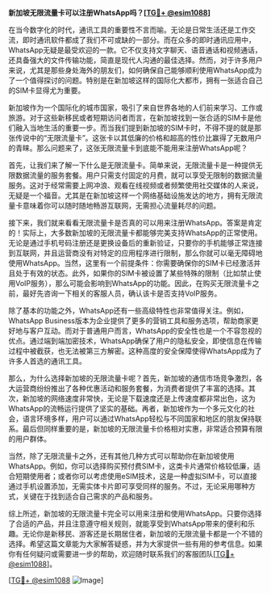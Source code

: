 **新加坡无限流量卡可以注册WhatsApp吗？[[TG💪+ @esim1088](https://t.me/s/esim1088)]**

在当今数字化的时代，通讯工具的重要性不言而喻。无论是日常生活还是工作交流，即时通讯软件都成了我们不可或缺的一部分。而在众多的即时通讯应用中，WhatsApp无疑是最受欢迎的一款。它不仅支持文字聊天、语音通话和视频通话，还具备强大的文件传输功能，简直是现代人沟通的最佳选择。然而，对于许多用户来说，尤其是那些身处海外的朋友们，如何确保自己能够顺利使用WhatsApp成为了一个值得探讨的问题。特别是在新加坡这样的国际化大都市，拥有一张适合自己的SIM卡显得尤为重要。

新加坡作为一个国际化的城市国家，吸引了来自世界各地的人们前来学习、工作或旅游。对于这些新移民或者短期访问者而言，在新加坡找到一张合适的SIM卡是他们融入当地生活的重要一步。而当我们提到新加坡的SIM卡时，不得不提的就是那张传说中的“无限流量卡”。这张卡以其低廉的价格和超高的性价比赢得了无数用户的青睐。那么问题来了，这张无限流量卡到底能不能用来注册WhatsApp呢？

首先，让我们来了解一下什么是无限流量卡。简单来说，无限流量卡是一种提供无限数据流量的服务套餐。用户只需支付固定的月费，就可以享受无限制的数据流量服务。这对于经常需要上网冲浪、观看在线视频或者频繁使用社交媒体的人来说，无疑是一个福音。尤其是在新加坡这样一个网络基础设施发达的地方，拥有无限流量卡意味着你可以随时随地畅游互联网，无需担心流量耗尽的问题。

接下来，我们就来看看无限流量卡是否真的可以用来注册WhatsApp。答案是肯定的！实际上，大多数新加坡的无限流量卡都能够完美支持WhatsApp的正常使用。无论是通过手机号码注册还是更换设备后的重新验证，只要你的手机能够正常连接到互联网，并且运营商没有对特定的应用程序进行限制，那么你就可以毫无障碍地使用WhatsApp。当然，这里有一个前提条件：你需要确保你的SIM卡已经激活并且处于有效的状态。此外，如果你的SIM卡被设置了某些特殊的限制（比如禁止使用VoIP服务），那么可能会影响到WhatsApp的功能。因此，在购买无限流量卡之前，最好先咨询一下相关的客服人员，确认该卡是否支持VoIP服务。

除了基本的功能之外，WhatsApp还有一些高级特性也非常值得关注。例如，WhatsApp Business版本为企业提供了更多的营销工具和服务选项，帮助商家更好地与客户互动。而对于普通用户而言，WhatsApp的安全性也是一个不容忽视的优点。通过端到端加密技术，WhatsApp确保了用户的隐私安全，即使信息在传输过程中被截获，也无法被第三方解密。这种高度的安全保障使得WhatsApp成为了许多人首选的通讯工具。

那么，为什么选择新加坡的无限流量卡呢？首先，新加坡的通信市场竞争激烈，各大运营商纷纷推出了各种优惠活动和服务套餐，为消费者提供了丰富的选择。其次，新加坡的网络速度非常快，无论是下载速度还是上传速度都非常出色，这为WhatsApp的流畅运行提供了坚实的基础。再者，新加坡作为一个多元文化的社会，语言环境多样，用户可以通过WhatsApp轻松与不同国家和地区的朋友保持联系。最后但同样重要的是，新加坡的无限流量卡价格相对实惠，非常适合预算有限的用户群体。

当然，除了无限流量卡之外，还有其他几种方式可以帮助你在新加坡使用WhatsApp。例如，你可以选择购买预付费SIM卡，这类卡片通常价格较低廉，适合短期使用者；或者你可以考虑使用eSIM技术，这是一种虚拟SIM卡，可以直接通过手机设置添加，无需实体卡片即可享受同样的服务。不过，无论采用哪种方式，关键在于找到适合自己需求的产品和服务。

综上所述，新加坡的无限流量卡完全可以用来注册和使用WhatsApp。只要你选择了合适的产品，并且注意遵守相关规则，就能享受到WhatsApp带来的便利和乐趣。无论你是新移民、游客还是长期居住者，新加坡的无限流量卡都是一个不错的选择。希望这篇文章能为大家解答疑惑，并为大家提供一些有用的参考信息。如果你有任何疑问或需要进一步的帮助，欢迎随时联系我们的客服团队[[TG💪+ @esim1088](https://t.me/s/esim1088)]。

[[TG💪+ @esim1088](https://t.me/s/esim1088) ![Image](https://i.postimg.cc/4NQfJmqS/Snipaste-2025-05-13-00-14-12.png)]